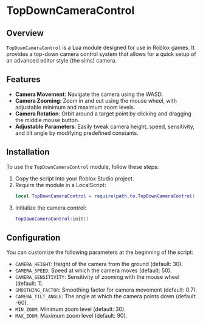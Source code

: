# TopDownCameraControl

## Overview

`TopDownCameraControl` is a Lua module designed for use in Roblox games. It provides a top-down camera control system that allows for a quick setup of an advanced editor style (the sims) camera.

## Features

- **Camera Movement**: Navigate the camera using the WASD.
- **Camera Zooming**: Zoom in and out using the mouse wheel, with adjustable minimum and maximum zoom levels.
- **Camera Rotation**: Orbit around a target point by clicking and dragging the middle mouse button.
- **Adjustable Parameters**: Easily tweak camera height, speed, sensitivity, and tilt angle by modifying predefined constants.

## Installation

To use the `TopDownCameraControl` module, follow these steps:

1. Copy the script into your Roblox Studio project.
2. Require the module in a LocalScript:
   ```lua
   local TopDownCameraControl = require(path.to.TopDownCameraControl)
   ```
3. Initialize the camera control:
   ```lua
   TopDownCameraControl:init()
   ```

## Configuration

You can customize the following parameters at the beginning of the script:

- `CAMERA_HEIGHT`: Height of the camera from the ground (default: 30).
- `CAMERA_SPEED`: Speed at which the camera moves (default: 50).
- `CAMERA_SENSITIVITY`: Sensitivity of zooming with the mouse wheel (default: 1).
- `SMOOTHING_FACTOR`: Smoothing factor for camera movement (default: 0.7).
- `CAMERA_TILT_ANGLE`: The angle at which the camera points down (default: -60).
- `MIN_ZOOM`: Minimum zoom level (default: 30).
- `MAX_ZOOM`: Maximum zoom level (default: 90).
